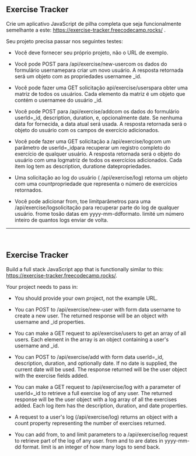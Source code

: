 ## Exercise Tracker

Crie um aplicativo JavaScript de pilha completa que seja funcionalmente semelhante a este: https://exercise-tracker.freecodecamp.rocks/ .

Seu projeto precisa passar nos seguintes testes:

  - Você deve fornecer seu próprio projeto, não o URL de exemplo.

  - Você pode POST para /api/exercise/new-usercom os dados do formulário usernamepara criar um novo usuário. A resposta retornada será um objeto com as propriedades usernamee _id.

  - Você pode fazer uma GET solicitação api/exercise/userspara obter uma matriz de todos os usuários. Cada elemento da matriz é um objeto que contém o usernamee do usuário _id.

  - Você pode POST para /api/exercise/addcom os dados do formulário userId=_id, description, duration, e, opcionalmente date. Se nenhuma data for fornecida, a data atual será usada. A resposta retornada será o objeto do usuário com os campos de exercício adicionados.

  - Você pode fazer uma GET solicitação a /api/exercise/logcom um parâmetro de userId=_idpara recuperar um registro completo do exercício de qualquer usuário. A resposta retornada será o objeto do usuário com uma logmatriz de todos os exercícios adicionados. Cada item log tem as description, duratione datepropriedades.

  - Uma solicitação ao log do usuário ( /api/exercise/log) retorna um objeto com uma countpropriedade que representa o número de exercícios retornados.

  - Você pode adicionar from, toe limitparâmetros para uma /api/exercise/logsolicitação para recuperar parte do log de qualquer usuário. frome tosão datas em yyyy-mm-ddformato. limité um número inteiro de quantos logs enviar de volta.

<hr>
<br>

## Exercise Tracker

Build a full stack JavaScript app that is functionally similar to this: https://exercise-tracker.freecodecamp.rocks/. 


Your project needs to pass in:

  - You should provide your own project, not the example URL.

  - You can POST to /api/exercise/new-user with form data username to create a new user. The returned response will be an object with username and _id properties.

  - You can make a GET request to api/exercise/users to get an array of all users. Each element in the array is an object containing a user's username and _id.

  - You can POST to /api/exercise/add with form data userId=_id, description, duration, and optionally date. If no date is supplied, the current date will be used. The response returned will be the user object with the exercise fields added.

  - You can make a GET request to /api/exercise/log with a parameter of userId=_id to retrieve a full exercise log of any user. The returned response will be the user object with a log array of all the exercises added. Each log item has the description, duration, and date properties.

  - A request to a user's log (/api/exercise/log) returns an object with a count property representing the number of exercises returned.

  - You can add from, to and limit parameters to a /api/exercise/log request to retrieve part of the log of any user. from and to are dates in yyyy-mm-dd format. limit is an integer of how many logs to send back.